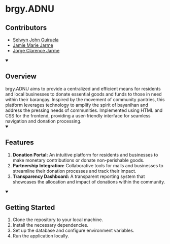# brgy.ADNU
## Contributors
- [Selwyn John Guiruela](https://github.com/selwynjohn)
- [Jamie Marie Jarme](https://github.com/jamienewtron)
- [Jorge Clarence Jarme](https://github.com/Jorgi-11)


<details open>
    <summary> <h2>Overview</h2> </summary>
    brgy.ADNU aims to provide a centralized and efficient means for residents and local businesses to donate essential goods and funds to those in need within their barangay. Inspired by the movement of community pantries, this platform leverages technology to amplify the spirit of bayanihan and address the pressing needs of communities. 
Implemented using HTML and CSS for the frontend, providing a user-friendly interface for seamless navigation and donation processing. 
</details>
<details open>
     <summary> <h2>Features</h2> </summary>
    
1. **Donation Portal:** An intuitive platform for residents and businesses to make monetary contributions or donate non-perishable goods.
2. **Partnership Integration:** Collaborative tools for malls and businesses to streamline their donation processes and track their impact.
3. **Transparency Dashboard:** A transparent reporting system that showcases the allocation and impact of donations within the community.
</details>

<details open>
    <summary> <h2>Getting Started</h2></summary>
    
1. Clone the repository to your local machine.
2. Install the necessary dependencies.
3. Set up the database and configure environment variables.
4. Run the application locally.
</details>
